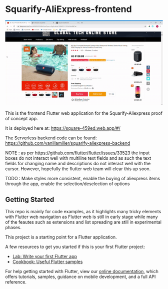 # Squarify-AliExpress-frontend

![](demo.gif)

This is the frontend Flutter web application for the Squarify-Aliexpress proof of concept app.

It is deployed here at: https://square-459ed.web.app/#/

The Serverless backend code can be found: https://github.com/vanillamiller/squarify-aliexpress-backend

NOTE : as per https://github.com/flutter/flutter/issues/33523 the input boxes do not interact well with multiline text fields
and as such the text fields for changing name and descriptions do not interact well with the cursor. However, hopefully the flutter web team will clear this up soon.

TODO : Make styles more consistent, enable the buying of aliexpress items through the app, enable the selection/deselection of options

## Getting Started

This repo is mainly for code examples, as it highlights many tricky elements with Flutter web navigation as Flutter web
is still in early stage while many of the feautes such as extensions and list spreading are still in experimental phases.

This project is a starting point for a Flutter application.

A few resources to get you started if this is your first Flutter project:

- [Lab: Write your first Flutter app](https://flutter.dev/docs/get-started/codelab)
- [Cookbook: Useful Flutter samples](https://flutter.dev/docs/cookbook)

For help getting started with Flutter, view our
[online documentation](https://flutter.dev/docs), which offers tutorials,
samples, guidance on mobile development, and a full API reference.
